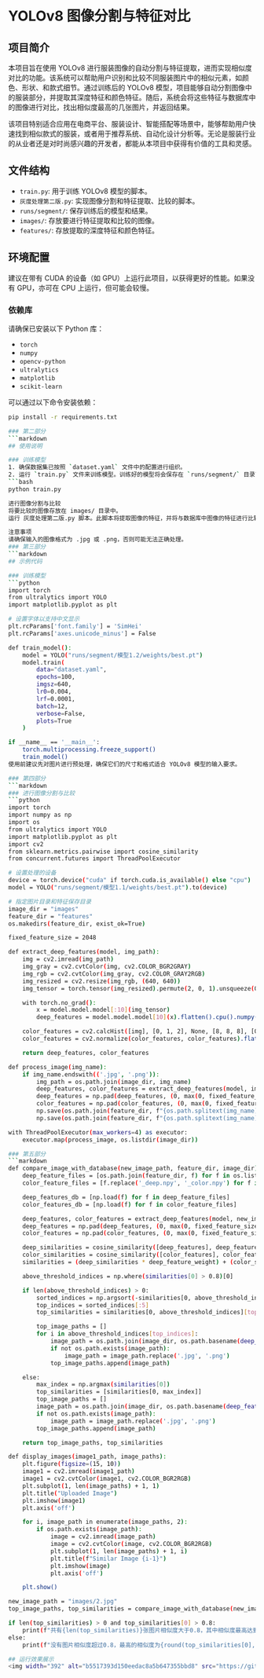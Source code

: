 # YOLOv8 图像分割与特征对比

## 项目简介
本项目旨在使用 YOLOv8 进行服装图像的自动分割与特征提取，进而实现相似度对比的功能。该系统可以帮助用户识别和比较不同服装图片中的相似元素，如颜色、形状、和款式细节。通过训练后的 YOLOv8 模型，项目能够自动分割图像中的服装部分，并提取其深度特征和颜色特征。随后，系统会将这些特征与数据库中的图像进行对比，找出相似度最高的几张图片，并返回结果。

该项目特别适合应用在电商平台、服装设计、智能搭配等场景中，能够帮助用户快速找到相似款式的服装，或者用于推荐系统、自动化设计分析等。无论是服装行业的从业者还是对时尚感兴趣的开发者，都能从本项目中获得有价值的工具和灵感。

## 文件结构
- `train.py`: 用于训练 YOLOv8 模型的脚本。
- `灰度处理第二版.py`: 实现图像分割和特征提取、比较的脚本。
- `runs/segment/`: 保存训练后的模型和结果。
- `images/`: 存放要进行特征提取和比较的图像。
- `features/`: 存放提取的深度特征和颜色特征。

## 环境配置
建议在带有 CUDA 的设备（如 GPU）上运行此项目，以获得更好的性能。如果没有 GPU，亦可在 CPU 上运行，但可能会较慢。

### 依赖库
请确保已安装以下 Python 库：
- `torch`
- `numpy`
- `opencv-python`
- `ultralytics`
- `matplotlib`
- `scikit-learn`

可以通过以下命令安装依赖：
```bash
pip install -r requirements.txt

### 第二部分
```markdown
## 使用说明

### 训练模型
1. 确保数据集已按照 `dataset.yaml` 文件中的配置进行组织。
2. 运行 `train.py` 文件来训练模型。训练好的模型将会保存在 `runs/segment/` 目录下。
```bash
python train.py

进行图像分割与比较
将要比较的图像存放在 images/ 目录中。
运行 灰度处理第二版.py 脚本。此脚本将提取图像的特征，并将与数据库中图像的特征进行比较，输出最相似的几张图片。

注意事项
请确保输入的图像格式为 .jpg 或 .png，否则可能无法正确处理。
### 第三部分
```markdown
## 示例代码

### 训练模型
```python
import torch
from ultralytics import YOLO
import matplotlib.pyplot as plt

# 设置字体以支持中文显示
plt.rcParams['font.family'] = 'SimHei'
plt.rcParams['axes.unicode_minus'] = False

def train_model():
    model = YOLO("runs/segment/模型1.2/weights/best.pt")
    model.train(
        data="dataset.yaml", 
        epochs=100,  
        imgsz=640,
        lr0=0.004,
        lrf=0.0001,
        batch=12,
        verbose=False,
        plots=True
    )

if __name__ == '__main__':
    torch.multiprocessing.freeze_support()
    train_model()
使用前建议先对图片进行预处理，确保它们的尺寸和格式适合 YOLOv8 模型的输入要求。

### 第四部分
```markdown
### 进行图像分割与比较
```python
import torch
import numpy as np
import os
from ultralytics import YOLO
import matplotlib.pyplot as plt
import cv2
from sklearn.metrics.pairwise import cosine_similarity
from concurrent.futures import ThreadPoolExecutor

# 设置处理的设备
device = torch.device("cuda" if torch.cuda.is_available() else "cpu")
model = YOLO("runs/segment/模型1.1/weights/best.pt").to(device)

# 指定图片目录和特征保存目录
image_dir = "images"
feature_dir = "features"
os.makedirs(feature_dir, exist_ok=True)

fixed_feature_size = 2048

def extract_deep_features(model, img_path):
    img = cv2.imread(img_path)
    img_gray = cv2.cvtColor(img, cv2.COLOR_BGR2GRAY)
    img_rgb = cv2.cvtColor(img_gray, cv2.COLOR_GRAY2RGB)
    img_resized = cv2.resize(img_rgb, (640, 640))
    img_tensor = torch.tensor(img_resized).permute(2, 0, 1).unsqueeze(0).float().to(device) / 255.0

    with torch.no_grad():
        x = model.model.model[:10](img_tensor)
        deep_features = model.model.model[10](x).flatten().cpu().numpy()

    color_features = cv2.calcHist([img], [0, 1, 2], None, [8, 8, 8], [0, 256, 0, 256, 0, 256])
    color_features = cv2.normalize(color_features, color_features).flatten()

    return deep_features, color_features

def process_image(img_name):
    if img_name.endswith(('.jpg', '.png')):
        img_path = os.path.join(image_dir, img_name)
        deep_features, color_features = extract_deep_features(model, img_path)
        deep_features = np.pad(deep_features, (0, max(0, fixed_feature_size - len(deep_features))), mode='constant')[:fixed_feature_size]
        color_features = np.pad(color_features, (0, max(0, fixed_feature_size - len(color_features))), mode='constant')[:fixed_feature_size]
        np.save(os.path.join(feature_dir, f"{os.path.splitext(img_name)[0]}_deep.npy"), deep_features)
        np.save(os.path.join(feature_dir, f"{os.path.splitext(img_name)[0]}_color.npy"), color_features)

with ThreadPoolExecutor(max_workers=4) as executor:
    executor.map(process_image, os.listdir(image_dir))

### 第五部分
```markdown
def compare_image_with_database(new_image_path, feature_dir, image_dir):
    deep_feature_files = [os.path.join(feature_dir, f) for f in os.listdir(feature_dir) if f.endswith('_deep.npy')]
    color_feature_files = [f.replace('_deep.npy', '_color.npy') for f in deep_feature_files]

    deep_features_db = [np.load(f) for f in deep_feature_files]
    color_features_db = [np.load(f) for f in color_feature_files]

    deep_features, color_features = extract_deep_features(model, new_image_path)
    deep_features = np.pad(deep_features, (0, max(0, fixed_feature_size - len(deep_features))), mode='constant')[:fixed_feature_size]
    color_features = np.pad(color_features, (0, max(0, fixed_feature_size - len(color_features))), mode='constant')[:fixed_feature_size]

    deep_similarities = cosine_similarity([deep_features], deep_features_db)
    color_similarities = cosine_similarity([color_features], color_features_db)
    similarities = (deep_similarities * deep_feature_weight) + (color_similarities * color_feature_weight)

    above_threshold_indices = np.where(similarities[0] > 0.8)[0]

    if len(above_threshold_indices) > 0:
        sorted_indices = np.argsort(-similarities[0, above_threshold_indices])
        top_indices = sorted_indices[:5]
        top_similarities = similarities[0, above_threshold_indices][top_indices]

        top_image_paths = []
        for i in above_threshold_indices[top_indices]:
            image_path = os.path.join(image_dir, os.path.basename(deep_feature_files[i]).replace('_deep.npy', '.jpg'))
            if not os.path.exists(image_path):
                image_path = image_path.replace('.jpg', '.png')
            top_image_paths.append(image_path)

    else:
        max_index = np.argmax(similarities[0])
        top_similarities = [similarities[0, max_index]]
        top_image_paths = []
        image_path = os.path.join(image_dir, os.path.basename(deep_feature_files[max_index]).replace('_deep.npy', '.jpg'))
        if not os.path.exists(image_path):
            image_path = image_path.replace('.jpg', '.png')
        top_image_paths.append(image_path)

    return top_image_paths, top_similarities

def display_images(image1_path, image_paths):
    plt.figure(figsize=(15, 10))
    image1 = cv2.imread(image1_path)
    image1 = cv2.cvtColor(image1, cv2.COLOR_BGR2RGB)
    plt.subplot(1, len(image_paths) + 1, 1)
    plt.title("Uploaded Image")
    plt.imshow(image1)
    plt.axis('off')

    for i, image_path in enumerate(image_paths, 2):
        if os.path.exists(image_path):
            image = cv2.imread(image_path)
            image = cv2.cvtColor(image, cv2.COLOR_BGR2RGB)
            plt.subplot(1, len(image_paths) + 1, i)
            plt.title(f"Similar Image {i-1}")
            plt.imshow(image)
            plt.axis('off')

    plt.show()

new_image_path = "images/2.jpg"
top_image_paths, top_similarities = compare_image_with_database(new_image_path, feature_dir, image_dir)

if len(top_similarities) > 0 and top_similarities[0] > 0.8:
    print(f"共有{len(top_similarities)}张图片相似度大于0.8，其中相似度最高达到了{round(top_similarities[0], 3)}")
else:
    print(f"没有图片相似度超过0.8，最高的相似度为{round(top_similarities[0], 3)}")

## 运行效果展示
<img width="392" alt="b5517393d150eedac8a5b647355bbd8" src="https://github.com/user-attachments/assets/55719298-995a-4491-ad2b-2c6fd365b2f9">



